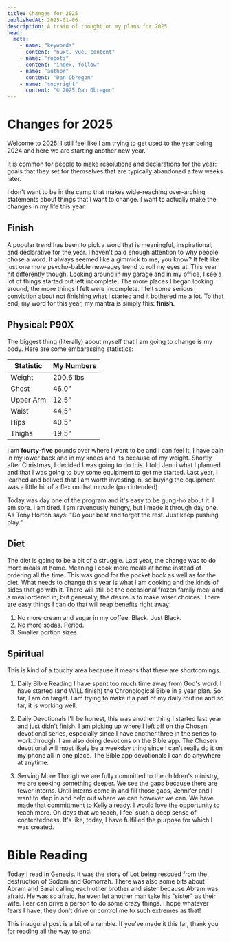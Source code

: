 ```yaml
---
title: Changes for 2025
publishedAt: 2025-01-06
description: A train of thought on my plans for 2025
head:
  meta:
    - name: "keywords"
      content: "nuxt, vue, content"
    - name: "robots"
      content: "index, follow"
    - name: "author"
      content: "Dan Obregon"
    - name: "copyright"
      content: "© 2025 Dan Obregon"
---
```


# Changes for 2025

Welcome to 2025! I still feel like I am trying to get used to the year being 2024 and here we are
starting another new year.

It is common for people to make resolutions and declarations for the year: goals that they set for
themselves that are typically abandoned a few weeks later.

I don't want to be in the camp that makes wide-reaching over-arching statements about things that I
want to change. I want to actually make the changes in my life this year.

## Finish

A popular trend has been to pick a word that is meaningful, inspirational, and declarative for the
year. I haven't paid enough attention to why people chose a word. It always seemed like a gimmick
to me, you know? It felt like just one more psycho-babble new-agey trend to roll my eyes at. This
year hit differently though. Looking around in my garage and in my office, I see a lot of things
started but left incomplete. The more places I began looking around, the more things I felt were
incomplete. I felt some serious conviction about not finishing what I started and it bothered me a lot.
To that end, my word for this year, my mantra is simply this: **finish**.

## Physical: P90X

The biggest thing (literally) about myself that I am going to change is my body.
Here are some embarassing statistics:

| Statistic | My Numbers |
| --------- | ---------- |
| Weight    | 200.6 lbs  |
| Chest     | 46.0"      |
| Upper Arm | 12.5"      |
| Waist     | 44.5"      |
| Hips      | 40.5"      |
| Thighs    | 19.5"      |

I am **fourty-five** pounds over where I want to be and I can feel it. I have pain in my lower back and
in my knees and its because of my weight. Shortly after Christmas, I decided I was going to do
this. I told Jenni what I planned and that I was going to buy some equipment to get me started.
Last year, I learned and belived that I am worth investing in, so buying the equipment was a
little bit of a flex on that muscle (pun intended).

Today was day one of the program and it's easy to be gung-ho about it. I am sore. I am tired.
I am ravenously hungry, but I made it through day one. As Tony Horton says: "Do your best and forget
the rest. Just keep pushing play."

## Diet

The diet is going to be a bit of a struggle. Last year, the change was to do more meals at home. Meaning
I cook more meals at home instead of ordering all the time. This was good for the pocket book as well as
for the diet. What needs to change this year is what I am cooking and the kinds of sides that go with it.
There will still be the occasional frozen family meal and a meal ordered in, but generally, the desire is
to make wiser choices. There are easy things I can do that will reap benefits right away:

1. No more cream and sugar in my coffee. Black. Just Black.
2. No more sodas. Period.
3. Smaller portion sizes.

## Spiritual

This is kind of a touchy area because it means that there are shortcomings.

1. Daily Bible Reading
   I have spent too much time away from God's word. I have started (and WILL finish) the Chronological Bible in a year
   plan. So far, I am on target. I am trying to make it a part of my daily routine and so far, it is working well.

2. Daily Devotionals
   I'll be honest, this was another thing I started last year and just didn't finish. I am picking up where I left off
   on the Chosen devotional series, especially since I have another three in the series to work through. I am also doing
   devotions on the Bible app. The Chosen devotional will most likely be a weekday thing since I can't really do it on my
   phone all in one place. The Bible app devotionals I can do anywhere at anytime.

3. Serving More
   Though we are fully committed to the children's ministry, we are seeking something deeper. We see the gaps because
   there are fewer interns. Until interns come in and fill those gaps, Jennifer and I want to step in and help out
   where we can however we can. We have made that committment to Kelly already. I would love the opportunity to teach
   more. On days that we teach, I feel such a deep sense of contentedness. It's like, today, I have fulfilled the purpose
   for which I was created.

# Bible Reading

Today I read in Genesis. It was the story of Lot being rescued from the destruction of Sodom and Gomorrah.
There was also some bits about Abram and Sarai calling each other brother and sister because Abram was afraid.
He was so afraid, he even let another man take his "sister" as their wife. Fear can drive a person to do some
crazy things. I hope whatever fears I have, they don't drive or control me to such extremes as that!

This inaugural post is a bit of a ramble. If you've made it this far, thank you for reading all the way to end.
